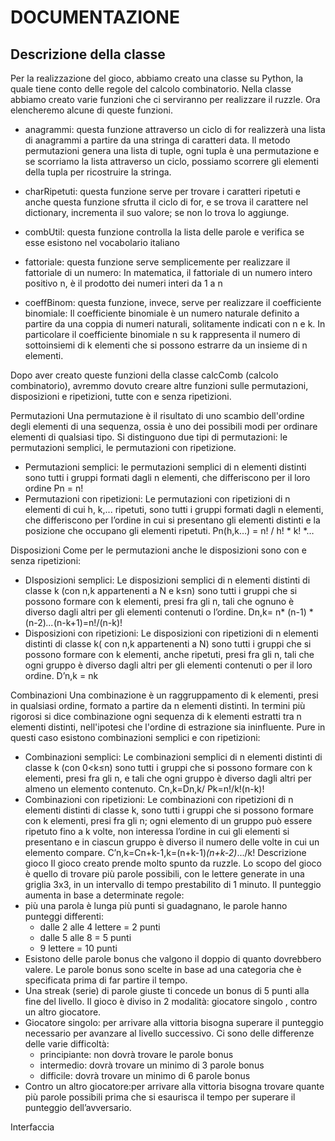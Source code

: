 # DOCUMENTAZIONE


## Descrizione della classe 
Per la realizzazione del gioco, abbiamo creato una classe su Python, la quale tiene conto delle regole del calcolo combinatorio. Nella classe abbiamo creato varie funzioni che ci serviranno per realizzare il ruzzle. Ora elencheremo alcune di queste funzioni.
* anagrammi: questa funzione attraverso un ciclo di for realizzerà una lista di anagrammi a partire da una stringa di caratteri data. Il metodo permutazioni genera una lista di tuple, ogni tupla è una permutazione e se scorriamo la lista attraverso un ciclo, possiamo scorrere gli elementi della tupla per ricostruire la stringa.
  

* charRipetuti: questa funzione serve per trovare i caratteri ripetuti e anche questa funzione sfrutta il ciclo di for, e se trova il carattere nel dictionary, incrementa il suo valore; se non lo trova lo aggiunge.
  

* combUtil: questa funzione controlla la lista delle parole e verifica se esse esistono nel vocabolario italiano
  

* fattoriale: questa funzione serve semplicemente per realizzare il fattoriale di un numero: In matematica, il fattoriale di un numero intero positivo n, è il prodotto dei numeri interi da 1 a n
  

* coeffBinom: questa funzione, invece, serve per realizzare il coefficiente binomiale: Il coefficiente binomiale è un numero naturale definito a partire da una coppia di numeri naturali, solitamente indicati con n e k. In particolare il coefficiente binomiale n su k rappresenta il numero di sottoinsiemi di k elementi che si possono estrarre da un insieme di n elementi.
  

Dopo aver creato queste funzioni della classe calcComb (calcolo combinatorio), avremmo dovuto creare altre funzioni sulle permutazioni, disposizioni e ripetizioni, tutte con e senza ripetizioni. 


Permutazioni
Una permutazione è il risultato di uno scambio dell'ordine degli elementi di una sequenza, ossia è uno dei possibili modi per ordinare elementi di qualsiasi tipo. Si distinguono due tipi di permutazioni: le permutazioni semplici, le permutazioni con ripetizione.
* Permutazioni semplici: le permutazioni semplici di n elementi distinti sono tutti i gruppi formati dagli n elementi, che differiscono per il loro ordine Pn = n!
* Permutazioni con ripetizioni: Le permutazioni con ripetizioni di n elementi di cui h, k,... ripetuti, sono tutti i gruppi formati  dagli n elementi, che differiscono per l’ordine in cui si presentano gli elementi distinti e la posizione che occupano gli elementi ripetuti. Pn(h,k…) = n! /  h! * k! *…




Disposizioni
Come per le permutazioni anche le disposizioni sono con e senza ripetizioni:
* DIsposizioni semplici: Le disposizioni semplici di n elementi distinti di classe k (con n,k appartenenti a N e k≤n) sono tutti i gruppi che si possono formare con k elementi, presi fra gli n, tali che ognuno è diverso dagli altri per gli elementi contenuti o l’ordine. Dn,k= n* (n-1) * (n-2)*...*(n-k+1)=n!/(n-k)!
* Disposizioni con ripetizioni: Le disposizioni con ripetizioni di n elementi distinti di classe k( con n,k appartenenti a N) sono tutti i gruppi che si possono formare con k elementi, anche ripetuti, presi fra gli n, tali che ogni gruppo è diverso dagli altri per gli elementi contenuti o per il loro ordine. D’n,k = nk


Combinazioni
Una combinazione è un raggruppamento di k elementi, presi in qualsiasi ordine, formato a partire da n elementi distinti. In termini più rigorosi si dice combinazione ogni sequenza di k elementi estratti tra  n elementi distinti, nell'ipotesi che l'ordine di estrazione sia ininfluente. Pure in questi caso esistono combinazioni semplici e con ripetizioni:
* Combinazioni semplici: Le combinazioni semplici di n elementi distinti di classe k (con 0<k≤n) sono tutti i gruppi che si possono formare con k elementi, presi fra gli n, e tali che ogni gruppo è diverso dagli altri per almeno un elemento contenuto. Cn,k=Dn,k/ Pk=n!/k!(n-k)!
* Combinazioni con ripetizioni:  Le combinazioni con ripetizioni di n elementi distinti di classe k, sono tutti i gruppi che si possono formare con k elementi, presi fra gli n; ogni elemento di un gruppo può essere ripetuto fino a k volte, non interessa l’ordine in cui gli elementi si presentano e in ciascun gruppo è diverso il numero delle volte in cui un elemento compare. C’n,k=Cn+k-1,k=(n+k-1)*(n+k-2)*.../k!
Descrizione gioco
Il gioco creato prende molto spunto da ruzzle. Lo scopo del gioco è quello di trovare più parole possibili, con le lettere generate in una griglia 3x3, in un intervallo di tempo prestabilito di 1 minuto. Il punteggio aumenta in base a determinate regole: 
* più una parola è lunga più punti si guadagnano, le parole hanno punteggi differenti:
   * dalle 2 alle 4 lettere = 2 punti
   * dalle 5 alle 8 = 5 punti
   * 9 lettere = 10 punti
* Esistono delle parole bonus che valgono il doppio di quanto dovrebbero valere. Le parole bonus sono scelte in base ad una categoria che è specificata prima di far partire il tempo.
* Una streak (serie) di parole giuste ti concede un bonus di 5 punti alla fine del livello.
 Il gioco è diviso in 2 modalità: giocatore singolo , contro un altro giocatore.
* Giocatore singolo: per arrivare alla vittoria bisogna superare il punteggio necessario per avanzare al livello successivo. Ci sono delle differenze delle varie difficoltà: 
   * principiante: non dovrà trovare le parole bonus 
   * intermedio: dovrà trovare un minimo di 3 parole bonus 
   * difficile: dovrà trovare un minimo di 6 parole bonus   
* Contro un altro giocatore:per arrivare alla vittoria bisogna trovare quante più parole possibili prima che si esaurisca il tempo per superare il punteggio dell’avversario.










	

	

	

	

	

	

	

	

	

	

	

	

	

	

	

	

Interfaccia

